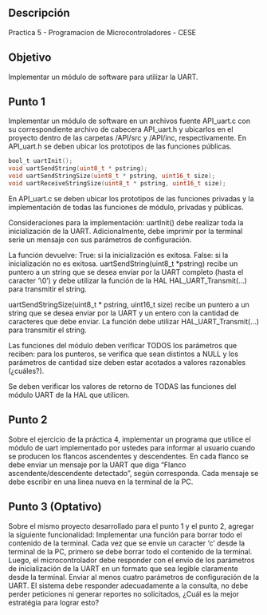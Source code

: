 ## Descripción
Practica 5 - Programacion de Microcontroladores - CESE

## Objetivo
Implementar un módulo de software para utilizar la UART.

## Punto 1
Implementar un módulo de software en un archivos fuente API_uart.c con su correspondiente archivo de cabecera API_uart.h y ubicarlos en el proyecto dentro de  las carpetas /API/src y /API/inc, respectivamente.
En API_uart.h se deben ubicar los prototipos de las funciones públicas.


```c
bool_t uartInit();
void uartSendString(uint8_t * pstring);
void uartSendStringSize(uint8_t * pstring, uint16_t size);
void uartReceiveStringSize(uint8_t * pstring, uint16_t size);
```
En API_uart.c se deben ubicar los prototipos de las funciones privadas y la implementación de todas las funciones de módulo, privadas y públicas.

Consideraciones para la implementación:
uartInit() debe realizar toda la inicialización de la UART.  Adicionalmente, debe imprimir por la terminal serie un mensaje con sus parámetros de configuración.

La función devuelve:
True: si la inicialización es exitosa.
False: si la inicialización no es exitosa.
uartSendString(uint8_t *pstring) recibe un puntero a un string que se desea enviar por la UART completo 
(hasta el caracter ‘\0’) y debe utilizar la función de la HAL HAL_UART_Transmit(...) para transmitir el string.

uartSendStringSize(uint8_t * pstring, uint16_t size) recibe un puntero a un string que se desea enviar por la UART 
y un entero con la cantidad de caracteres que debe enviar. La función debe utilizar HAL_UART_Transmit(...) 
para transmitir el string.

Las funciones del módulo deben verificar TODOS los parámetros que reciben: para los punteros, 
se verifica que sean distintos a NULL y los parámetros de cantidad size deben estar acotados a valores 
razonables (¿cuáles?).

Se deben verificar los valores de retorno de TODAS las funciones del módulo UART de  la HAL que utilicen. 

## Punto 2

Sobre el ejercicio de la práctica 4, implementar un programa que utilice el módulo de uart implementado por ustedes para informar al usuario cuando se producen los flancos ascendentes y descendentes.
En cada flanco se debe enviar un mensaje por la UART que diga “Flanco ascendente/descendente detectado”, según corresponda.  Cada mensaje se debe escribir en una línea nueva en la terminal de la PC.

## Punto 3 (Optativo)

Sobre el mismo proyecto desarrollado para el punto 1 y el punto 2, agregar la siguiente funcionalidad:
Implementar una función para borrar todo el contenido de la terminal.
Cada vez que se envíe un caracter ‘c’ desde la terminal de la PC, primero se debe borrar todo el contenido de la terminal.  Luego, el microcontrolador debe responder con el envío de los parámetros de inicialización de la UART en un formato que sea legible claramente desde la terminal. 
Enviar al menos cuatro parámetros de configuración de la UART.
El sistema debe responder adecuadamente a la consulta, no debe perder peticiones ni generar reportes no solicitados, ¿Cuál es la mejor estratégia para lograr esto?
